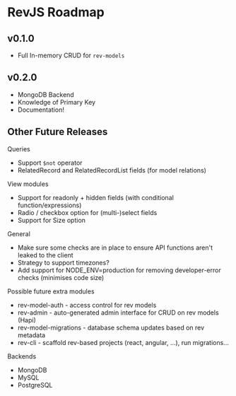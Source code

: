 # RevJS Roadmap

## v0.1.0

* Full In-memory CRUD for `rev-models`

## v0.2.0

* MongoDB Backend
* Knowledge of Primary Key
* Documentation!

## Other Future Releases

Queries
 * Support `$not` operator
 * RelatedRecord and RelatedRecordList fields (for model relations)

View modules
 * Support for readonly + hidden fields (with conditional function/expressions)
 * Radio / checkbox option for (multi-)select fields
 * Support for Size option

General
 * Make sure some checks are in place to ensure API functions aren't leaked to the client
 * Strategy to support timezones?
 * Add support for NODE_ENV=production for removing developer-error checks (minimises code size)

Possible future extra modules
 * rev-model-auth - access control for rev models
 * rev-admin - auto-generated admin interface for CRUD on rev models (Hapi)
 * rev-model-migrations - database schema updates based on rev metadata
 * rev-cli - scaffold rev-based projects (react, angular, ...), run migrations...

Backends
 * MongoDB
 * MySQL
 * PostgreSQL

